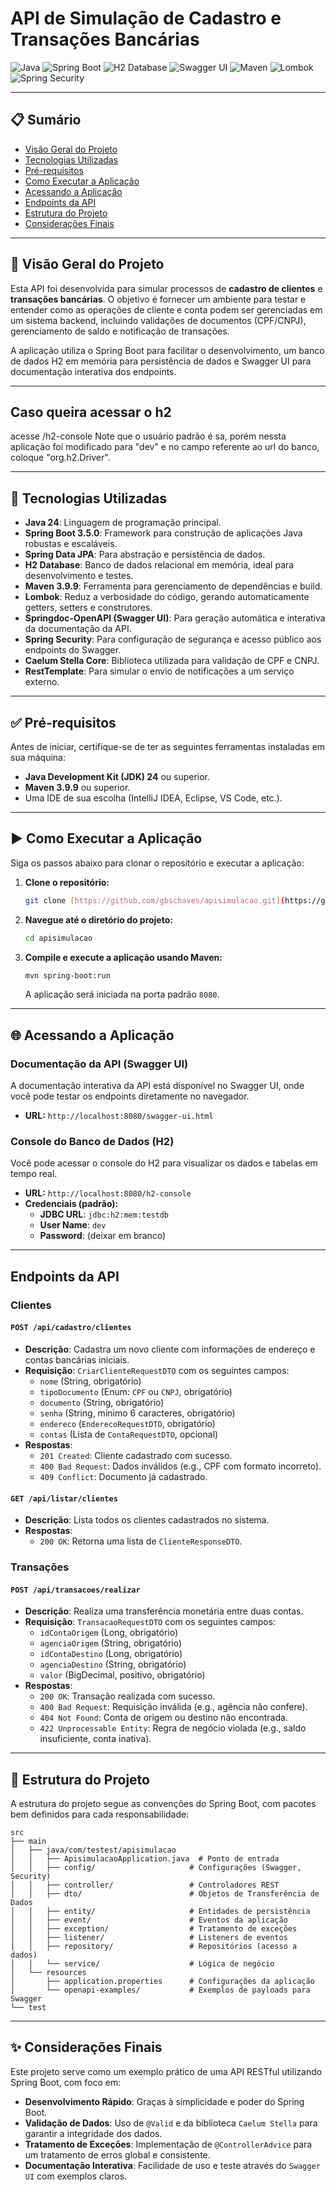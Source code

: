 # API de Simulação de Cadastro e Transações Bancárias

![Java](https://img.shields.io/badge/Java-24-blue)
![Spring Boot](https://img.shields.io/badge/Spring%20Boot-3.5.0-brightgreen)
![H2 Database](https://img.shields.io/badge/H2%20Database-In%20Memory-orange)
![Swagger UI](https://img.shields.io/badge/Swagger%20UI-2.8.8-blueviolet)
![Maven](https://img.shields.io/badge/Maven-3.9.9-red)
![Lombok](https://img.shields.io/badge/Lombok-Enabled-yellow)
![Spring Security](https://img.shields.io/badge/Spring%20Security-Enabled-green)

---

## 📋 Sumário

- [Visão Geral do Projeto](#-visão-geral-do-projeto)
- [Tecnologias Utilizadas](#-tecnologias-utilizadas)
- [Pré-requisitos](#-pré-requisitos)
- [Como Executar a Aplicação](#-como-executar-a-aplicação)
- [Acessando a Aplicação](#-acessando-a-aplicação)
- [Endpoints da API](#-endpoints-da-api)
- [Estrutura do Projeto](#-estrutura-do-projeto)
- [Considerações Finais](#-considerações-finais)

---

## 🎯 Visão Geral do Projeto

Esta API foi desenvolvida para simular processos de **cadastro de clientes** e **transações bancárias**. O objetivo é fornecer um ambiente para testar e entender como as operações de cliente e conta podem ser gerenciadas em um sistema backend, incluindo validações de documentos (CPF/CNPJ), gerenciamento de saldo e notificação de transações.

A aplicação utiliza o Spring Boot para facilitar o desenvolvimento, um banco de dados H2 em memória para persistência de dados e Swagger UI para documentação interativa dos endpoints.

---

## Caso queira acessar o h2
acesse /h2-console
Note que o usuário padrão é sa, porém nessta aplicação foi modificado para "dev"
e no campo referente ao url do banco, coloque "org.h2.Driver".

---

## 🚀 Tecnologias Utilizadas

* **Java 24**: Linguagem de programação principal.
* **Spring Boot 3.5.0**: Framework para construção de aplicações Java robustas e escaláveis.
* **Spring Data JPA**: Para abstração e persistência de dados.
* **H2 Database**: Banco de dados relacional em memória, ideal para desenvolvimento e testes.
* **Maven 3.9.9**: Ferramenta para gerenciamento de dependências e build.
* **Lombok**: Reduz a verbosidade do código, gerando automaticamente getters, setters e construtores.
* **Springdoc-OpenAPI (Swagger UI)**: Para geração automática e interativa da documentação da API.
* **Spring Security**: Para configuração de segurança e acesso público aos endpoints do Swagger.
* **Caelum Stella Core**: Biblioteca utilizada para validação de CPF e CNPJ.
* **RestTemplate**: Para simular o envio de notificações a um serviço externo.

---

## ✅ Pré-requisitos

Antes de iniciar, certifique-se de ter as seguintes ferramentas instaladas em sua máquina:

* **Java Development Kit (JDK) 24** ou superior.
* **Maven 3.9.9** ou superior.
* Uma IDE de sua escolha (IntelliJ IDEA, Eclipse, VS Code, etc.).

---

## ▶️ Como Executar a Aplicação

Siga os passos abaixo para clonar o repositório e executar a aplicação:

1.  **Clone o repositório:**
    ```bash
    git clone [https://github.com/gbschaves/apisimulacao.git](https://github.com/gbschaves/apisimulacao.git)
    ```

2.  **Navegue até o diretório do projeto:**
    ```bash
    cd apisimulacao
    ```

3.  **Compile e execute a aplicação usando Maven:**
    ```bash
    mvn spring-boot:run
    ```
    A aplicação será iniciada na porta padrão `8080`.

---

## 🌐 Acessando a Aplicação

### Documentação da API (Swagger UI)
A documentação interativa da API está disponível no Swagger UI, onde você pode testar os endpoints diretamente no navegador.

* **URL:** `http://localhost:8080/swagger-ui.html`

### Console do Banco de Dados (H2)
Você pode acessar o console do H2 para visualizar os dados e tabelas em tempo real.

* **URL:** `http://localhost:8080/h2-console`
* **Credenciais (padrão):**
    * **JDBC URL**: `jdbc:h2:mem:testdb`
    * **User Name**: `dev`
    * **Password**: (deixar em branco)

---

## Endpoints da API

### Clientes

#### `POST /api/cadastro/clientes`
* **Descrição**: Cadastra um novo cliente com informações de endereço e contas bancárias iniciais.
* **Requisição**: `CriarClienteRequestDTO` com os seguintes campos:
    * `nome` (String, obrigatório)
    * `tipoDocumento` (Enum: `CPF` ou `CNPJ`, obrigatório)
    * `documento` (String, obrigatório)
    * `senha` (String, mínimo 6 caracteres, obrigatório)
    * `endereco` (`EnderecoRequestDTO`, obrigatório)
    * `contas` (Lista de `ContaRequestDTO`, opcional)
* **Respostas**:
    * `201 Created`: Cliente cadastrado com sucesso.
    * `400 Bad Request`: Dados inválidos (e.g., CPF com formato incorreto).
    * `409 Conflict`: Documento já cadastrado.

#### `GET /api/listar/clientes`
* **Descrição**: Lista todos os clientes cadastrados no sistema.
* **Respostas**:
    * `200 OK`: Retorna uma lista de `ClienteResponseDTO`.

### Transações

#### `POST /api/transacoes/realizar`
* **Descrição**: Realiza uma transferência monetária entre duas contas.
* **Requisição**: `TransacaoRequestDTO` com os seguintes campos:
    * `idContaOrigem` (Long, obrigatório)
    * `agenciaOrigem` (String, obrigatório)
    * `idContaDestino` (Long, obrigatório)
    * `agenciaDestino` (String, obrigatório)
    * `valor` (BigDecimal, positivo, obrigatório)
* **Respostas**:
    * `200 OK`: Transação realizada com sucesso.
    * `400 Bad Request`: Requisição inválida (e.g., agência não confere).
    * `404 Not Found`: Conta de origem ou destino não encontrada.
    * `422 Unprocessable Entity`: Regra de negócio violada (e.g., saldo insuficiente, conta inativa).

---

## 📂 Estrutura do Projeto

A estrutura do projeto segue as convenções do Spring Boot, com pacotes bem definidos para cada responsabilidade:

```
src
├── main
│   ├── java/com/testest/apisimulacao
│   │   ├── ApisimulacaoApplication.java  # Ponto de entrada
│   │   ├── config/                     # Configurações (Swagger, Security)
│   │   ├── controller/                 # Controladores REST
│   │   ├── dto/                        # Objetos de Transferência de Dados
│   │   ├── entity/                     # Entidades de persistência
│   │   ├── event/                      # Eventos da aplicação
│   │   ├── exception/                  # Tratamento de exceções
│   │   ├── listener/                   # Listeners de eventos
│   │   ├── repository/                 # Repositórios (acesso a dados)
│   │   └── service/                    # Lógica de negócio
│   └── resources
│       ├── application.properties      # Configurações da aplicação
│       └── openapi-examples/           # Exemplos de payloads para Swagger
└── test
```

---

## ✨ Considerações Finais

Este projeto serve como um exemplo prático de uma API RESTful utilizando Spring Boot, com foco em:

* **Desenvolvimento Rápido**: Graças à simplicidade e poder do Spring Boot.
* **Validação de Dados**: Uso de `@Valid` e da biblioteca `Caelum Stella` para garantir a integridade dos dados.
* **Tratamento de Exceções**: Implementação de `@ControllerAdvice` para um tratamento de erros global e consistente.
* **Documentação Interativa**: Facilidade de uso e teste através do `Swagger UI` com exemplos claros.
